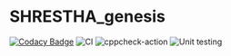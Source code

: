 # SHRESTHA_genesis

[![Codacy Badge](https://api.codacy.com/project/badge/Grade/c63bede855de4d279c9f53444db1f8ca)](https://app.codacy.com/manual/99002467/SHRESTHA_genesis?utm_source=github.com&utm_medium=referral&utm_content=99002467/SHRESTHA_genesis&utm_campaign=Badge_Grade_Dashboard)
![CI](https://github.com/99002467/SHRESTHA_genesis/workflows/CI/badge.svg)
![cppcheck-action](https://github.com/99002467/SHRESTHA_genesis/workflows/cppcheck-action/badge.svg?branch=master)
![Unit testing](https://github.com/99002467/SHRESTHA_genesis/workflows/Unit%20testing/badge.svg?branch=master)
